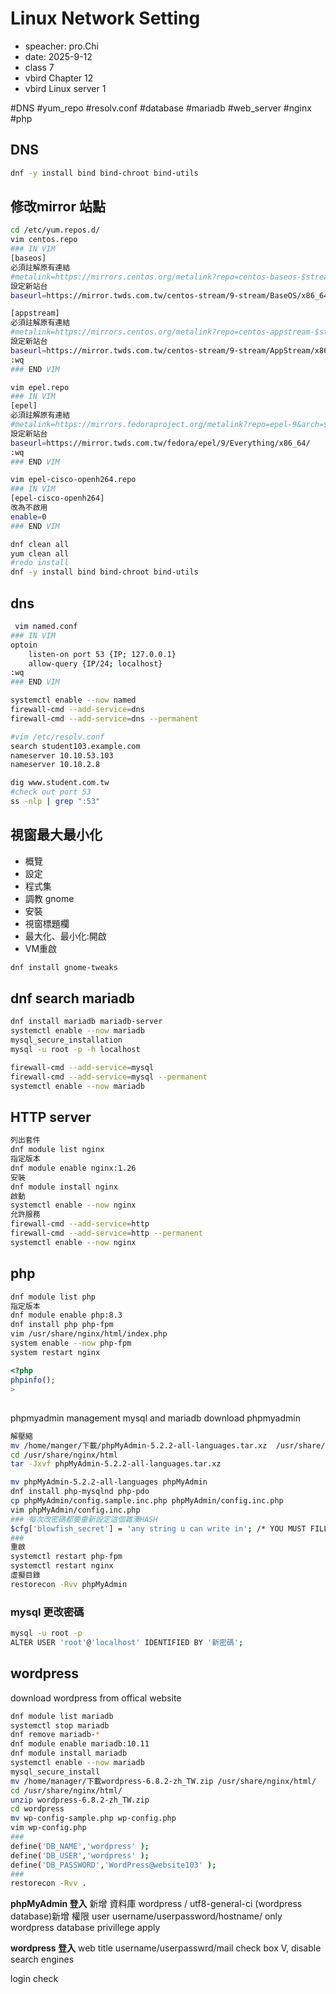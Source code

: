 # Linux Network Setting
- speacher: pro.Chi
- date: 2025-9-12
- class 7
- vbird Chapter 12
- vbird Linux server 1

#DNS #yum_repo #resolv.conf #database #mariadb #web_server #nginx #php

## DNS

```bash
dnf -y install bind bind-chroot bind-utils

```

## 修改mirror 站點
```sh
cd /etc/yum.repos.d/
vim centos.repo
### IN VIM
[baseos]
必須註解原有連結
#metalink=https://mirrors.centos.org/metalink?repo=centos-baseos-$stream&arch=$basearch&protocol=https,http
設定新站台
baseurl=https://mirror.twds.com.tw/centos-stream/9-stream/BaseOS/x86_64/os/ #設定新站台

[appstream]
必須註解原有連結
#metalink=https://mirrors.centos.org/metalink?repo=centos-appstream-$stream&arch=$basearch&protocol=https,http
設定新站台
baseurl=https://mirror.twds.com.tw/centos-stream/9-stream/AppStream/x86_64/os/ 
:wq
### END VIM

vim epel.repo
### IN VIM  
[epel]
必須註解原有連結
#metalink=https://mirrors.fedoraproject.org/metalink?repo=epel-9&arch=$basearch&infra=$infra&content=$contentdir 
設定新站台
baseurl=https://mirror.twds.com.tw/fedora/epel/9/Everything/x86_64/ 
:wq
### END VIM

vim epel-cisco-openh264.repo
### IN VIM
[epel-cisco-openh264]
改為不啟用
enable=0
### END VIM

dnf clean all
yum clean all
#redo install
dnf -y install bind bind-chroot bind-utils
```
 
 ## dns
```sh 
 vim named.conf
### IN VIM
optoin
    listen-on port 53 {IP; 127.0.0.1}
    allow-query {IP/24; localhost}
:wq
### END VIM

systemctl enable --now named
firewall-cmd --add-service=dns
firewall-cmd --add-service=dns --permanent

#vim /etc/resolv.conf
search student103.example.com
nameserver 10.10.53.103
nameserver 10.10.2.8

dig www.student.com.tw
#check out port 53
ss -nlp | grep ":53"
```

 ## 視窗最大最小化
 - 概覽
 - 設定
 - 程式集
 - 調教 gnome
 - 安裝
 - 視窗標題欄
 - 最大化、最小化:開啟
 - VM重啟

 ```sh
 dnf install gnome-tweaks
 ```

## dnf search mariadb
```sh
dnf install mariadb mariadb-server
systemctl enable --now mariadb
mysql_secure_installation
mysql -u root -p -h localhost

firewall-cmd --add-service=mysql
firewall-cmd --add-service=mysql --permanent
systemctl enable --now mariadb
```

## HTTP server
```sh
列出套件
dnf module list nginx
指定版本
dnf module enable nginx:1.26
安裝
dnf module install nginx
啟動
systemctl enable --now nginx
允許服務
firewall-cmd --add-service=http
firewall-cmd --add-service=http --permanent
systemctl enable --now nginx
```


## php
```sh
dnf module list php
指定版本
dnf module enable php:8.3
dnf install php php-fpm
vim /usr/share/nginx/html/index.php
system enable --now php-fpm
system restart nginx
```

```php
<?php
phpinfo();
>
```

## 
phpmyadmin
management mysql and mariadb
download phpmyadmin
```sh
解壓縮
mv /home/manger/下載/phpMyAdmin-5.2.2-all-languages.tar.xz  /usr/share/nginx/html/
cd /usr/share/nginx/html
tar -Jxvf phpMyAdmin-5.2.2-all-languages.tar.xz 

mv phpMyAdmin-5.2.2-all-languages phpMyAdmin
dnf install php-mysqlnd php-pdo
cp phpMyAdmin/config.sample.inc.php phpMyAdmin/config.inc.php
vim phpMyAdmin/config.inc.php
### 每次改密碼都要重新設定這個雜湊HASH
$cfg['blowfish_secret'] = 'any string u can write in'; /* YOU MUST FILL IN THIS FOR COOKIE AUTH! */
###
重啟
systemctl restart php-fpm
systemctl restart nginx
虛擬目錄
restorecon -Rvv phpMyAdmin
```

### mysql 更改密碼
```sh
mysql -u root -p
ALTER USER 'root'@'localhost' IDENTIFIED BY '新密碼';
```


## wordpress
download wordpress from offical website
```sh
dnf module list mariadb
systemctl stop mariadb
dnf remove mariadb-*
dnf module enable mariadb:10.11
dnf module install mariadb
systemctl enable --now mariadb
mysql_secure_install
mv /home/manager/下載wordpress-6.8.2-zh_TW.zip /usr/share/nginx/html/
cd /usr/share/nginx/html/
unzip wordpress-6.8.2-zh_TW.zip
cd wordpress
mv wp-config-sample.php wp-config.php
vim wp-config.php
###
define('DB_NAME','wordpress' );
define('DB_USER','wordpress' );
define('DB_PASSWORD','WordPress@website103' );
###
restorecon -Rvv .
```

**phpMyAdmin 登入**
新增 資料庫 wordpress / utf8-general-ci
(wordpress database)新增 權限 user 
username/userpassword/hostname/
only wordpress database privillege
apply

**wordpress 登入**
web title
username/userpasswrd/mail
check box V, disable search engines

login check


